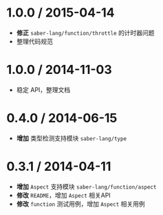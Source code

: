 1.0.0 / 2015-04-14
==================

  * **修正** `saber-lang/function/throttle` 的计时器问题
  * 整理代码规范

1.0.0 / 2014-11-03
==================

  * 稳定 API，整理文档

0.4.0 / 2014-06-15
==================

 * **增加** 类型检测支持模块 `saber-lang/type`

0.3.1 / 2014-04-11
==================

 * **增加** `Aspect` 支持模块 `saber-lang/function/aspect`
 * **修改** `README`，增加 `Aspect` 相关API
 * **修改** `function` 测试用例，增加 `Aspect` 相关用例
